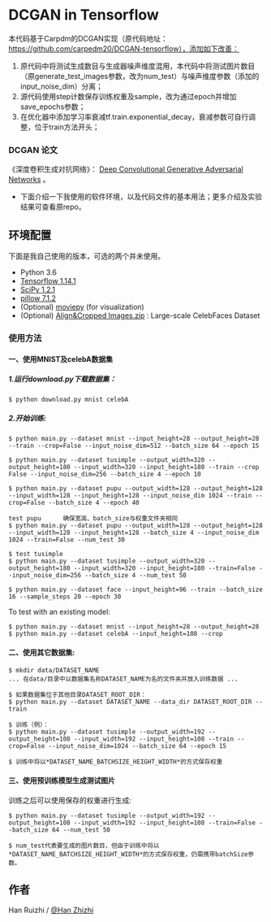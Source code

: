 # DCGAN in Tensorflow

本代码基于Carpdm的DCGAN实现（原代码地址：https://github.com/carpedm20/DCGAN-tensorflow），添加如下改善：

1. 原代码中将测试生成数目与生成器噪声维度混用，本代码中将测试图片数目（原generate_test_images参数，改为num_test）与噪声维度参数（添加的input_noise_dim）分离；
2. 源代码使用step计数保存训练权重及sample，改为通过epoch并增加save_epochs参数；
3. 在优化器中添加学习率衰减tf.train.exponential_decay，衰减参数可自行调整，位于train方法开头；



### DCGAN 论文

《深度卷积生成对抗网络》： [Deep Convolutional Generative Adversarial Networks](http://arxiv.org/abs/1511.06434) 。







- 下面介绍一下我使用的软件环境，以及代码文件的基本用法；更多介绍及实验结果可查看原repo。




## 环境配置

下面是我自己使用的版本，可选的两个并未使用。

- Python 3.6
- [Tensorflow 1.14.1](https://github.com/tensorflow/tensorflow/tree/r1.14)
- [SciPy 1.2.1](http://www.scipy.org/install.html)
- [pillow 7.1.2](https://github.com/python-pillow/Pillow)
- (Optional) [moviepy](https://github.com/Zulko/moviepy) (for visualization)
- (Optional) [Align&Cropped Images.zip](http://mmlab.ie.cuhk.edu.hk/projects/CelebA.html) : Large-scale CelebFaces Dataset





### 使用方法

#### 一、使用MNIST及celebA数据集

##### 1.运行download.py下载数据集：

    $ python download.py mnist celebA

##### 2.开始训练:

    $ python main.py --dataset mnist --input_height=28 --output_height=28 --train --crop=False --input_noise_dim=512 --batch_size 64 --epoch 15
    
    $ python main.py --dataset tusimple --output_width=320 --output_height=180 --input_width=320 --input_height=180 --train --crop False --input_noise_dim=256 --batch_size 4 --epoch 10
    
    $ python main.py --dataset pupu --output_width=128 --output_height=128 --input_width=128 --input_height=128 --input_noise_dim 1024 --train --crop=False --batch_size 4 --epoch 40
    
    test pupu      确保宽高、batch_size与权重文件夹相同
    $ python main.py --dataset pupu --output_width=128 --output_height=128 --input_width=128 --input_height=128 --batch_size 4 --input_noise_dim 1024 --train=False --num_test 30
    
    $ test tusimple
    $ python main.py --dataset tusimple --output_width=320 --output_height=180 --input_width=320 --input_height=180 --train=False --input_noise_dim=256 --batch_size 4 --num_test 50
    
    $ python main.py --dataset face --input_height=96 --train --batch_size 16 --sample_steps 20 --epoch 30

To test with an existing model:

    $ python main.py --dataset mnist --input_height=28 --output_height=28
    $ python main.py --dataset celebA --input_height=108 --crop

#### 二、使用其它数据集:

    $ mkdir data/DATASET_NAME
    ... 在data/目录中以数据集名称DATASET_NAME为名的文件夹并放入训练数据 ...
    
    $ 如果数据集位于其他目录DATASET_ROOT_DIR：
    $ python main.py --dataset DATASET_NAME --data_dir DATASET_ROOT_DIR --train
    
    $ 训练（例）：
    $ python main.py --dataset tusimple --output_width=192 --output_height=108 --input_width=192 --input_height=108 --train --crop=False --input_noise_dim=1024 --batch_size 64 --epoch 15
    
    $ 训练中将以*DATASET_NAME_BATCHSIZE_HEIGHT_WIDTH*的方式保存权重

#### 三、使用预训练模型生成测试图片

训练之后可以使用保存的权重进行生成:

    $ python main.py --dataset tusimple --output_width=192 --output_height=108 --input_width=192 --input_height=108 --train=False --batch_size 64 --num_test 50
    
    $ num_test代表要生成的图片数目，但由于训练中将以*DATASET_NAME_BATCHSIZE_HEIGHT_WIDTH*的方式保存权重，仍需携带batchSize参数。




## 作者

Han Ruizhi / [@Han Zhizhi](https://github.com/HanZhizhi//)
